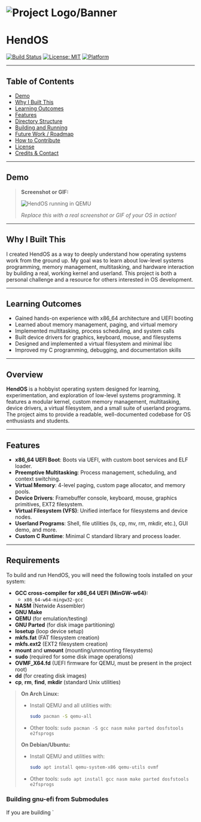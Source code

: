 # ![Project Logo/Banner](path/to/logo_or_banner.png)

# HendOS

[![Build Status](https://img.shields.io/badge/build-passing-brightgreen)](https://shields.io) [![License: MIT](https://img.shields.io/badge/License-MIT-yellow.svg)](LICENSE) [![Platform](https://img.shields.io/badge/platform-x86__64-blue)](https://shields.io)

---

## Table of Contents
- [Demo](#demo)
- [Why I Built This](#why-i-built-this)
- [Learning Outcomes](#learning-outcomes)
- [Features](#features)
- [Directory Structure](#directory-structure)
- [Building and Running](#building-and-running)
- [Future Work / Roadmap](#future-work--roadmap)
- [How to Contribute](#how-to-contribute)
- [License](#license)
- [Credits & Contact](#credits--contact)

---

## Demo

> **Screenshot or GIF:**
>
> ![HendOS running in QEMU](path/to/screenshot_or_demo.gif)
>
> _Replace this with a real screenshot or GIF of your OS in action!_

---

## Why I Built This

I created HendOS as a way to deeply understand how operating systems work from the ground up. My goal was to learn about low-level systems programming, memory management, multitasking, and hardware interaction by building a real, working kernel and userland. This project is both a personal challenge and a resource for others interested in OS development.

---

## Learning Outcomes

- Gained hands-on experience with x86_64 architecture and UEFI booting
- Learned about memory management, paging, and virtual memory
- Implemented multitasking, process scheduling, and system calls
- Built device drivers for graphics, keyboard, mouse, and filesystems
- Designed and implemented a virtual filesystem and minimal libc
- Improved my C programming, debugging, and documentation skills

---

## Overview

**HendOS** is a hobbyist operating system designed for learning, experimentation, and exploration of low-level systems programming. It features a modular kernel, custom memory management, multitasking, device drivers, a virtual filesystem, and a small suite of userland programs. The project aims to provide a readable, well-documented codebase for OS enthusiasts and students.

---

## Features

- **x86_64 UEFI Boot**: Boots via UEFI, with custom boot services and ELF loader.
- **Preemptive Multitasking**: Process management, scheduling, and context switching.
- **Virtual Memory**: 4-level paging, custom page allocator, and memory pools.
- **Device Drivers**: Framebuffer console, keyboard, mouse, graphics primitives, EXT2 filesystem.
- **Virtual Filesystem (VFS)**: Unified interface for filesystems and device nodes.
- **Userland Programs**: Shell, file utilities (ls, cp, mv, rm, mkdir, etc.), GUI demo, and more.
- **Custom C Runtime**: Minimal C standard library and process loader.

---

## Requirements

To build and run HendOS, you will need the following tools installed on your system:

- **GCC cross-compiler for x86_64 UEFI (MinGW-w64):**
  - `x86_64-w64-mingw32-gcc`
- **NASM** (Netwide Assembler)
- **GNU Make**
- **QEMU** (for emulation/testing)
- **GNU Parted** (for disk image partitioning)
- **losetup** (loop device setup)
- **mkfs.fat** (FAT filesystem creation)
- **mkfs.ext2** (EXT2 filesystem creation)
- **mount** and **umount** (mounting/unmounting filesystems)
- **sudo** (required for some disk image operations)
- **OVMF_X64.fd** (UEFI firmware for QEMU, must be present in the project root)
- **dd** (for creating disk images)
- **cp**, **rm**, **find**, **mkdir** (standard Unix utilities)

> **On Arch Linux:**
> - Install QEMU and all utilities with:
>   ```sh
>   sudo pacman -S qemu-all
>   ```
> - Other tools: `sudo pacman -S gcc nasm make parted dosfstools e2fsprogs`
>
> **On Debian/Ubuntu:**
> - Install QEMU and utilities with:
>   ```sh
>   sudo apt install qemu-system-x86 qemu-utils ovmf
>   ```
> - Other tools: `sudo apt install gcc nasm make parted dosfstools e2fsprogs`

### Building gnu-efi from Submodules
If you are building `